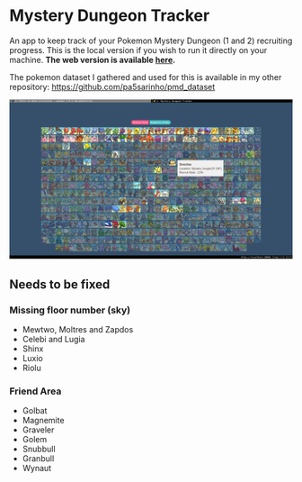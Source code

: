 # Mystery Dungeon Tracker
An app to keep track of your Pokemon Mystery Dungeon (1 and 2) recruiting progress. This is the local version if you wish to run it directly on your machine. **The web version is available [here](https://pa5sarinho.github.io/).**

The pokemon dataset I gathered and used for this is available in my other repository: https://github.com/pa5sarinho/pmd_dataset

![screenshot](screenshot.png)

## Needs to be fixed

### Missing floor number (sky)

+ Mewtwo, Moltres and Zapdos
+ Celebi and Lugia
+ Shinx
+ Luxio
+ Riolu

### Friend Area

+ Golbat
+ Magnemite
+ Graveler
+ Golem
+ Snubbull
+ Granbull
+ Wynaut
